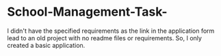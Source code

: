 # School-Management-Task-
I didn't have the specified requirements as the link in the application form lead to an old project with no readme files or requirements. So, I only created a basic application.
